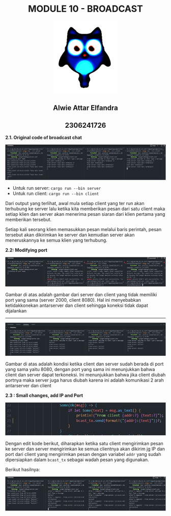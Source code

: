 <div align="center">
    <h1>MODULE 10 - BROADCAST</h1>
</div>

<div align="center">
    <img src="assets/images/burhancurse.png" alt="burhan" width="200"/>
</div>

<div align="center">
    <h2>Alwie Attar Elfandra</h2>
    <h2>2306241726</h2>
</div>

__2.1. Original code of broadcast chat__

<div align="center">
    <img src="assets/images/foto1.jpg" alt="foto"/>
</div>

- Untuk run server: `cargo run --bin server`
- Untuk run client: `cargo run --bin client`

Dari output yang terlihat, awal mula setiap client yang ter run akan terhubung ke server lalu ketika kita memberikan pesan dari satu client maka setiap klien dan server akan menerima pesan siaran dari klien pertama yang memberikan tersebut. 

Setiap kali seorang klien memasukkan pesan melalui baris perintah, pesan tersebut akan dikirimkan ke server dan kemudian server akan meneruskannya ke semua klien yang terhubung.

__2.2: Modifying port__

<div align="center">
    <img src="assets/images/foto2.jpg" alt="foto"/>
</div>

Gambar di atas adalah gambar dari server dan client yang tidak memiliki port yang sama (server 2000, client 8080). Hal ini menyebabkan ketidakkonekan antarserver dan client sehingga koneksi tidak dapat dijalankan

<hr>

<div align="center">
    <img src="assets/images/foto3.jpg" alt="foto"/>
</div>

Gambar di atas adalah kondisi ketika client dan server sudah berada di port yang sama yaitu 8080, dengan port yang sama ini menunjukkan bahwa client dan server dapat terkoneksi. Ini menunjukkan bahwa jika client diubah portnya maka server juga harus diubah karena ini adalah komunikasi 2 arah antarserver dan client

__2.3 : Small changes, add IP and Port__


<div align="center">
    <img src="assets/images/foto5.jpg" alt="foto"/>
</div>

Dengan edit kode berikut, diharapkan ketika satu client mengirimkan pesan ke server dan server mengirimkan ke semua clientnya akan dikirim jg IP dan port dari client yang mengirimkan pesan dengan variabel `addr` yang sudah dipersiapkan dalam `bcast_tx` sebagai wadah pesan yang digunakan.

Berikut hasilnya:

<div align="center">
    <img src="assets/images/foto4.jpg" alt="foto"/>
</div>